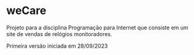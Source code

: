 # weCare
Projeto para a disciplina Programação para Internet que consiste em um site de vendas de relógios monitoradores.

Primeira versão iniciada em 28/09/2023
